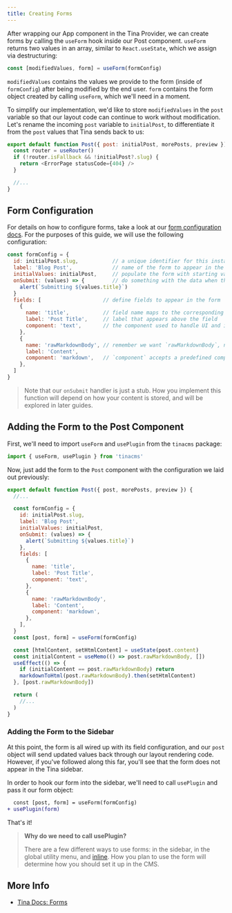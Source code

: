 ```yaml
---
title: Creating Forms
---
```


After wrapping our App component in the Tina Provider, we can create forms by calling the `useForm` hook inside our Post component. `useForm` returns two values in an array, similar to `React.useState`, which we assign via destructuring:

```js
const [modifiedValues, form] = useForm(formConfig)
```

`modifiedValues` contains the values we provide to the form (inside of `formConfig`) after being modified by the end user. `form` contains the form object created by calling `useForm`, which we'll need in a moment.

To simplify our implementation, we'd like to store `modifiedValues` in the `post` variable so that our layout code can continue to work without modification. Let's rename the incoming `post` variable to `initialPost`, to differentiate it from the `post` values that Tina sends back to us:

```js
export default function Post({ post: initialPost, morePosts, preview }) {
  const router = useRouter()
  if (!router.isFallback && !initialPost?.slug) {
    return <ErrorPage statusCode={404} />
  }

  //...
}
```

## Form Configuration

For details on how to configure forms, take a look at our [form configuration docs](/docs/plugins/forms#form-configuration). For the purposes of this guide, we will use the following configuration:

```js
const formConfig = {
  id: initialPost.slug,           // a unique identifier for this instance of the form
  label: 'Blog Post',             // name of the form to appear in the sidebar
  initialValues: initialPost,     // populate the form with starting values
  onSubmit: (values) => {         // do something with the data when the form is submitted
    alert(`Submitting ${values.title}`)
  }
  fields: [                    // define fields to appear in the form
    {
      name: 'title',           // field name maps to the corresponding key in initialValues
      label: 'Post Title',     // label that appears above the field
      component: 'text',       // the component used to handle UI and input to the field
    },
    {
      name: 'rawMarkdownBody', // remember we want `rawMarkdownBody`, not `content` here
      label: 'Content',
      component: 'markdown',   // `component` accepts a predefined components or a custom React component
    },
  ]
}
```

> Note that our `onSubmit` handler is just a stub. How you implement this function will depend on how your content is stored, and will be explored in later guides.

## Adding the Form to the Post Component

First, we'll need to import `useForm` and `usePlugin` from the `tinacms` package:

```js
import { useForm, usePlugin } from 'tinacms'
```

Now, just add the form to the `Post` component with the configuration we laid out previously:

```js
export default function Post({ post, morePosts, preview }) {
  //...

  const formConfig = {
    id: initialPost.slug,
    label: 'Blog Post',
    initialValues: initialPost,
    onSubmit: (values) => {
      alert(`Submitting ${values.title}`)
    },
    fields: [
      {
        name: 'title',
        label: 'Post Title',
        component: 'text',
      },
      {
        name: 'rawMarkdownBody',
        label: 'Content',
        component: 'markdown',
      },
    ],
  }
  const [post, form] = useForm(formConfig)

  const [htmlContent, setHtmlContent] = useState(post.content)
  const initialContent = useMemo(() => post.rawMarkdownBody, [])
  useEffect(() => {
    if (initialContent == post.rawMarkdownBody) return
    markdownToHtml(post.rawMarkdownBody).then(setHtmlContent)
  }, [post.rawMarkdownBody])

  return (
    //...
  )
}
```

### Adding the Form to the Sidebar

At this point, the form is all wired up with its field configuration, and our `post` object will send updated values back through our layout rendering code. However, if you've followed along this far, you'll see that the form does not appear in the Tina sidebar.

In order to hook our form into the sidebar, we'll need to call `usePlugin` and pass it our form object:

```diff
  const [post, form] = useForm(formConfig)
+ usePlugin(form)
```

That's it!

> **Why do we need to call usePlugin?**
>
> There are a few different ways to use forms: in the sidebar, in the global utility menu, and [inline](/docs/inline-editing). How you plan to use the form will determine how you should set it up in the CMS.

## More Info

- [Tina Docs: Forms](/docs/plugins/forms)
